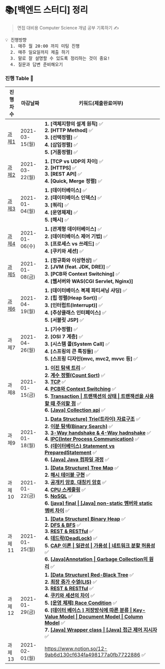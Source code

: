 # 📚[백엔드 스터디] 정리
> 면접 대비용 Computer Science 개념 공부 기록하기 ✍️

<pre>
💡 진행방향
  1. 매주 월 20:00 까지 미팅 진행
  2. 매주 일요일까지 제출 하기
  3. 말로 잘 설명할 수 있도록 정리하는 것이 중요!
  4. 질문과 답변 준비해오기
</pre>

### 진행 Table 🌴

| 진행차수 | 마감날짜       | 키워드(제출완료여부)                                         |
| -------- | -------------- | ------------------------------------------------------------ |
| [과제1](https://github.com/Parkyunhwan/BackEnd_Study/tree/main/Chapter1)    | 2021-03-15(월) | **1. [객체지향의 설계 원칙]** ✅ <br />**2. [HTTP Method]** ✅<br />**3. [선택정렬]** ✅ <br />**4. [삽입정렬]** ✅ <br /> **5. [거품정렬]** ✅ <br />|
| [과제2](https://github.com/Parkyunhwan/BackEnd_Study/tree/main/Chapter2)    | 2021-03-22(월) | **1. [TCP vs UDP의 차이]** ✅ <br />**2. [HTTPS]** ✅<br />**3. [REST API]** ✅<br />**4. [Quick, Merge 정렬]** ✅ |
| [과제3](https://github.com/Parkyunhwan/BackEnd_Study/tree/main/Chapter3)    | 2021-01-04(월) | **1. [데이터베이스]** ✅ <br />**2. [데이터베이스 인덱스]** ✅<br />**3. [쿼리]** ✅<br />**4. [운영체제]** ✅<br />**5. [해시]** ✅ |
| [과제4](https://github.com/Parkyunhwan/BackEnd_Study/tree/main/Chapter4)    | 2021-01-06(수) | **1. [관계형 데이터베이스]** ✅<br />**2. [데이터베이스 제어 기법]** ✅<br />**3. [프로세스 vs 쓰레드]** ✅<br />**4. [쿠키와 세션]** ✅ |
| [과제5](https://github.com/Parkyunhwan/BackEnd_Study/tree/main/Chapter5)    | 2021-01-08(금) | **1. [정규화와 이상현상]** ✅<br />**2. [JVM (feat. JDK, DRE)]** ✅<br />**3. [PCB와 Context Switching]** ✅<br />**4. [웹서버와 WAS(CGI Servlet, Nginx)]** |
| [과제6](https://github.com/Parkyunhwan/BackEnd_Study/tree/main/Chapter6)    | 2021-04-19(월) | **1. [데이터베이스 복제 파티셔닝 샤딩]** ✅ <br />**2. [힙 정렬(Heap Sort)]** ✅<br />**3. [인터럽트(Interrupt)]** ✅<br />**4. [추상클래스 인터페이스]** ✅<br />**5. [서블릿 JSP]** ✅<br />|
| 과제7    | 2021-04-26(월) | **1. [기수정렬]** ✅ <br />**2. [OSI 7 계층]** ✅<br />**3. [시스템 콜(System Call]** ✅<br />**4. [스프링의 큰 특징들]** ✅<br />**5. [스프링 디자인(mvc, mvc2, mvvc 등]** ✅ |
| 과제8    | 2021-01-15(금) | **1. [이진 탐색 트리](https://github.com/Juhee-Jeong-SW/CS_study_juhee/blob/main/Data%20Structure/binary_search_tree.md)** ✅<br />**2. [계수 정렬(Count Sort)](https://github.com/Juhee-Jeong-SW/CS_study_juhee/blob/main/Algorithm/counting_sort.md)** ✅<br />**3. [TCP](https://github.com/Juhee-Jeong-SW/CS_study_juhee/blob/main/Network/tcp.md)** ✅<br />**4. [PCB와 Context Switching](https://github.com/Juhee-Jeong-SW/CS_study_juhee/blob/main/OS/pcb%26context_switching.md)** ✅<br />**5. [Transaction \| 트랜잭션의 상태 \| 트랜잭션을 사용할 때 주의할 점](https://github.com/Juhee-Jeong-SW/CS_study_juhee/blob/main/Database/transaction_state.md)** ✅<br />**6. [[Java\] Collection api](https://github.com/Juhee-Jeong-SW/CS_study_juhee/blob/main/Java/collection_api.md)** ✅ |
| 과제9    | 2021-01-18(월) | **1. [Data Structure\] Trie(트라이) 자료구조](https://github.com/Juhee-Jeong-SW/CS_study_juhee/blob/main/Data%20Structure/trie.md)** ✅<br/>**2. [이분 탐색(Binary Search)](https://github.com/Juhee-Jeong-SW/CS_study_juhee/blob/main/Algorithm/binary_search.md)** ✅<br/>**3. [3-Way handshake & 4-Way hadnshake](https://github.com/Juhee-Jeong-SW/CS_study_juhee/blob/main/Network/3way_4way_handshake.md)** ✅<br/>**4. [IPC(Inter Process Communication)](https://github.com/Juhee-Jeong-SW/CS_study_juhee/blob/main/OS/ipc.md)** ✅<br/>**5. [(데이터베이스) Statement vs PreparedStatement](https://github.com/Juhee-Jeong-SW/CS_study_juhee/blob/main/Database/statement_preparedStatement.md)** ✅<br/>**6. [[Java\] Java 컴파일 과정](https://github.com/Juhee-Jeong-SW/CS_study_juhee/blob/main/Java/compile_sequence.md)** ✅ |
| 과제10   | 2021-01-22(금) | **1. [[Data Structure] Tree Map](https://github.com/Juhee-Jeong-SW/CS_study_juhee/blob/main/Data%20Structure/treemap.md)** ✅<br />**2. [해시 테이블 구현](https://github.com/Juhee-Jeong-SW/CS_study_juhee/blob/main/Algorithm/hashtable.md)** ✅<br />**3. [공개키 암호, 대칭키 암호](https://github.com/Juhee-Jeong-SW/CS_study_juhee/blob/main/Network/public_private_key.md)** ✅<br />**4. [CPU 스케줄링](https://github.com/Juhee-Jeong-SW/CS_study_juhee/blob/main/OS/cpu_scheduling_2.md)** ✅<br />**5. [NoSQL](https://github.com/Juhee-Jeong-SW/CS_study_juhee/blob/main/Database/NoSQL.md)** ✅<br />**6. [[java\] final \| [Java] non-static 멤버와 static 멤버 차이](https://github.com/Juhee-Jeong-SW/CS_study_juhee/blob/main/Java/final_static_non_static.md)** ✅ |
| 과제11   | 2021-01-25(월) | **1. [[Data Structure] Binary Heap](https://github.com/Juhee-Jeong-SW/CS_study_juhee/blob/main/Data%20Structure/binary_heap.md)** ✅<br />**2. [DFS & BFS](https://github.com/Juhee-Jeong-SW/CS_study_juhee/blob/main/Algorithm/bfs_dfs.md)** ✅<br />**3. [REST & RESTful](https://github.com/Juhee-Jeong-SW/CS_study_juhee/tree/main/Network)** ✅<br />**4. [데드락(DeadLock)](https://github.com/Juhee-Jeong-SW/CS_study_juhee/blob/main/OS/deadlock.md)** ✅<br />**5. [CAP 이론 \| 일관성 \| 가용성 \| 네트워크 분할 허용성](https://github.com/Juhee-Jeong-SW/CS_study_juhee/blob/main/Database/cap_theory.md)** ✅<br />**6. [[Java\]Annotation \| Garbage Collection의 원리](https://github.com/Juhee-Jeong-SW/CS_study_juhee/blob/main/Java/annotation_garbage_collection.md)** ✅ |
| 과제12   | 2021-01-29(금) | **1. [[Data Structure] Red-Black Tree](https://github.com/Juhee-Jeong-SW/CS_study_juhee/blob/main/Data%20Structure/red_black_tree.md)** ✅<br />**2. [최장 증가 수열(LIS)](https://github.com/Juhee-Jeong-SW/CS_study_juhee/blob/main/Algorithm/LIS.md)** ✅<br />**3. [REST & RESTful](https://github.com/Juhee-Jeong-SW/CS_study_juhee/blob/main/Network/rest_vs_restful.md)** ✅<br />**4. [쿠키와 세션의 차이](https://github.com/Juhee-Jeong-SW/CS_study_juhee/blob/main/Network/cookie_vs_session.md)** ✅<br />**5. [[운영 체제] Race Condition](https://github.com/Juhee-Jeong-SW/CS_study_juhee/blob/main/OS/race_condition.md)** ✅<br />**6. [[데이터 베이스 ] 저장방식에 따른 분류 \| Key-Value Model \| Document Model \| Column Model](https://github.com/Juhee-Jeong-SW/CS_study_juhee/blob/main/Database/classification_noSQL.md)** ✅<br />**7. [[Java] Wrapper class \| [Java] 접근 제어 지시자](https://github.com/Juhee-Jeong-SW/CS_study_juhee/blob/main/Java/wrapper_class%26access_control_specifiers.md)** ✅ |
| 과제13   | 2021-02-01(월) | https://www.notion.so/12-9ab6d130cf634fa498177a0fb7722886 ✅  |
